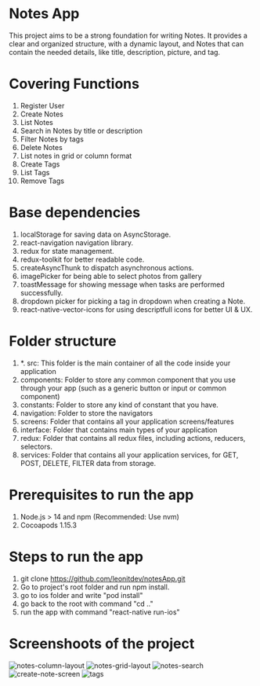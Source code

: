 # Notes App

This project aims to be a strong foundation for writing Notes. It provides a clear and organized structure, with a dynamic layout, and Notes that can contain the needed details, like title, description, picture, and tag.

# Covering Functions

1. Register User
2. Create Notes
3. List Notes
4. Search in Notes by title or description
5. Filter Notes by tags
5. Delete Notes
6. List notes in grid or column format
7. Create Tags
8. List Tags
9. Remove Tags


# Base dependencies

1. localStorage for saving data on AsyncStorage.
2. react-navigation navigation library.
3. redux for state management.
4. redux-toolkit for better readable code.
5. createAsyncThunk to dispatch asynchronous actions.
6. imagePicker for being able to select photos from gallery
7. toastMessage for showing message when tasks are performed successfully.
8. dropdown picker for picking a tag in dropdown when creating a Note.
9. react-native-vector-icons for using descriptfull icons for better UI & UX.

# Folder structure

1. *. src: This folder is the main container of all the code inside your application
  2. components: Folder to store any common component that you use through your app (such as a generic button or input or common component)
  3. constants: Folder to store any kind of constant that you have.
  4. navigation: Folder to store the navigators
  5. screens: Folder that contains all your application screens/features
  6. interface: Folder that contains main types of your application
  7. redux: Folder that contains all redux files, including actions, reducers, selectors.
  8. services: Folder that contains all your application services, for GET, POST, DELETE, FILTER data from storage.

# Prerequisites to run the app

1. Node.js > 14 and npm (Recommended: Use nvm)
2. Cocoapods 1.15.3

# Steps to run the app

1. git clone https://github.com/leonitdev/notesApp.git
2. Go to project's root folder and run npm install.
3. go to ios folder and write "pod install"
4. go back to the root with command "cd .."
5. run the app with command "react-native run-ios"


# Screenshoots of the project
![notes-column-layout](https://user-images.githubusercontent.com/53910673/214062415-4c9df222-029e-49a4-8c34-f9e893e90a6f.png)
![notes-grid-layout](https://user-images.githubusercontent.com/53910673/214062438-cae8a3d7-bb1e-41b9-8dda-9ff21a6cfc08.png)
![notes-search](https://user-images.githubusercontent.com/53910673/214062465-77bbd428-0bb0-465c-9c51-244109b09b53.png)
![create-note-screen](https://user-images.githubusercontent.com/53910673/214062486-169e79b4-f025-4cc4-98e8-33c2f6f3c36a.png)
![tags](https://user-images.githubusercontent.com/53910673/214062502-1851fac4-8292-480e-8028-1b74b0dd472a.png)
